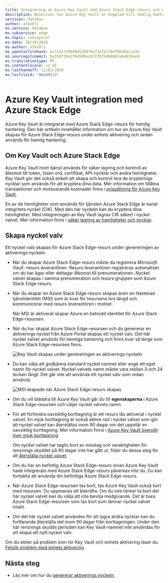 ```yaml
---
title: Integrering av Azure Key Vault med Azure Stack Edge-resurs och enhets aktivering
description: Beskriver hur Azure Key Vault är kopplad till hemlig hantering under aktiveringen av Azure Stack Edge Pro-enhet.
services: databox
author: alkohli
ms.service: databox
ms.subservice: edge
ms.topic: conceptual
ms.date: 10/10/2020
ms.author: alkohli
ms.openlocfilehash: ec7a32739940d53d976e73a7e170df96a0acc245
ms.sourcegitcommit: 6a350f39e2f04500ecb7235f5d88682eb4910ae8
ms.translationtype: MT
ms.contentlocale: sv-SE
ms.lasthandoff: 12/01/2020
ms.locfileid: "96449513"
---
```

# <a name="azure-key-vault-integration-with-azure-stack-edge"></a>Azure Key Vault integration med Azure Stack Edge 

Azure Key Vault är integrerat med Azure Stack Edge-resurs för hemlig hantering. Den här artikeln innehåller information om hur en Azure Key Vault skapas för Azure Stack Edge-resurs under enhets aktivering och sedan används för hemlig hantering. 


## <a name="about-key-vault-and-azure-stack-edge"></a>Om Key Vault och Azure Stack Edge

Azure Key Vault moln tjänst används för säker lagring och kontroll av åtkomst till token, lösen ord, certifikat, API-nycklar och andra hemligheter. Key Vault gör det också enkelt att skapa och kontrol lera de krypterings nycklar som används för att kryptera dina data. Mer information om tillåtna transaktioner och motsvarande kostnader finns i [prissättning för Azure Key Vault](https://azure.microsoft.com/pricing/details/key-vault/).

En av de hemligheter som används för tjänsten Azure Stack Edge är kanal integritets nyckel (CIK). Med den här nyckeln kan du kryptera dina hemligheter. Med integreringen av Key Vault lagras CIK säkert i nyckel valvet. Mer information finns i [säker lagring av hemligheter och nycklar](../key-vault/general/overview.md#securely-store-secrets-and-keys).


## <a name="key-vault-creation"></a>Skapa nyckel valv

Ett nyckel valv skapas för Azure Stack Edge-resurs under genereringen av aktiverings nyckeln. 

- När du skapar Azure Stack Edge-resurs måste du registrera *Microsoft. Vault* -resurs leverantören. Resurs leverantören registreras automatiskt om du har ägar-eller deltagar åtkomst till prenumerationen. Nyckel valvet skapas i samma prenumeration och resurs gruppen som Azure Stack Edge-resurs. 

- När du skapar en Azure Stack Edge-resurs skapas även en Hanterad tjänstidentitet (MSI) som är kvar för resursens livs längd och kommunicerar med resurs leverantören i molnet. 

    När MSI är aktiverat skapar Azure en betrodd identitet för Azure Stack Edge-resursen.

- När du har skapat Azure Stack Edge-resursen och du genererar en aktiverings nyckel från Azure Portal skapas ett nyckel valv. Det här nyckel valvet används för hemliga hantering och finns kvar så länge som Azure Stack Edge-resursen finns. 

    ![Key Vault skapas under genereringen av aktiverings nyckeln](media/azure-stack-edge-gpu-deploy-prep/azure-stack-edge-resource-3.png)

- Du kan välja att godkänna standard nyckel namnet eller ange ett eget namn för nyckel valvet. Nyckel valvets namn måste vara mellan 3 och 24 tecken långt. Det går inte att använda ett nyckel valv som redan används. <!--The MSI is then used to authenticate to key vault to retrieve secrets.--> 

    ![MSI skapade när Azure Stack Edge-resurs skapas](media/azure-stack-edge-gpu-deploy-prep/create-resource-8.png)

- Om du vill bläddra till Azure Key Vault går du till **egenskaperna** i Azure Stack Edge-resursen och väljer nyckel valvets namn. 

- För att förhindra oavsiktlig borttagning är ett resurs lås aktiverat i nyckel valvet. En mjuk borttagning är också aktive rad i nyckel valvet som gör att nyckel valvet kan återställas inom 90 dagar om det uppstår en oavsiktlig borttagning. Mer information finns i [Azure Key Vault översikt över mjuk borttagning](../key-vault/general/soft-delete-overview.md)

    Om nyckel valvet har tagits bort av misstag och varaktigheten för rensnings skyddet på 90 dagar inte har gått ut, följer du dessa steg för att [återställa nyckel valvet](../key-vault/general/key-vault-recovery.md#list-recover-or-purge-soft-deleted-secrets-keys-and-certificates). 

- Om du har en befintlig Azure Stack Edge-resurs innan Azure Key Vault hade integrerats med Azure Stack Edge-resurs påverkas inte du. Du kan fortsätta att använda din befintliga Azure Stack Edge-resurs. 

- När Azure Stack Edge-resursen tas bort, tas Azure Key Vault också bort med resursen. Du uppmanas att bekräfta. Om du inte tänker ta bort det här nyckel valvet kan du välja att inte bevilja medgivande. Det är bara Azure Stack Edge-resursen som tas bort som lämnar nyckel valvet intakt. 

- Om det här nyckel valvet användes för att lagra andra nycklar kan du fortfarande återställa det inom 90 dagar från borttagningen. Under den här rensnings skydds perioden kan Key Vault-namnet inte användas för att skapa ett nytt nyckel valv.

Om du stöter på problem som rör Key Vault och enhets aktivering läser du [Felsök problem med enhets aktivering](azure-stack-edge-gpu-troubleshoot-activation.md).

<!--## Key vault secret management

When you generate an activation key, the following events occur:

1. You request an activation key in the Azure portal. The request is then sent to Key Vault resource provider. 
1. A standard tier key vault with access policy is created and is locked by default. This key vault uses the default name or the custom name that you specified.
1. The key vault authenticates with MSI the request to generate activation key. The MSI is also added to the key vault access policy and a channel integrity key is generated and placed in the key vault.
1. The activation key is returned to the Azure portal. You can then copy this key and use it in the local UI to activate your device.-->



## <a name="next-steps"></a>Nästa steg

- Läs mer om hur du [genererar aktiverings nyckeln](azure-stack-edge-gpu-deploy-prep.md#get-the-activation-key).
